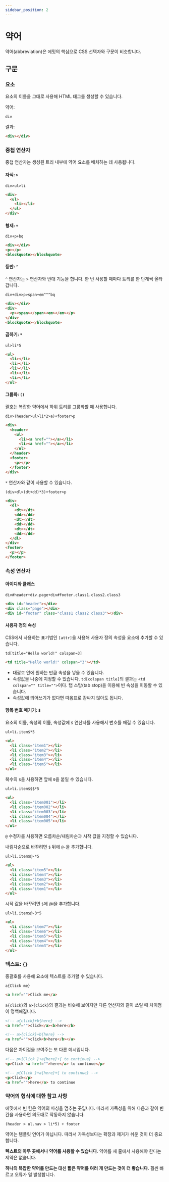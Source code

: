 ```yaml
---
sidebar_position: 2
---
```


# 약어

약어(abbreviation)은 에밋의 핵심으로 CSS 선택자와 구문이 비슷합니다.

## 구문

### 요소

요소의 이름을 그대로 사용해 HTML 태그를 생성할 수 있습니다.

약어:

```
div
```

결과:

```html
<div></div>
```

### 중첩 연산자

중첩 연산자는 생성된 트리 내부에 약어 요소를 배치하는 데 사용됩니다.

#### 자식: `>`

```
div>ul>li
```

```html
<div>
  <ul>
    <li></li>
  </ul>
</div>
```

#### 형제: `+`

```
div+p+bq
```

```html
<div></div>
<p></p>
<blockquote></blockquote>
```

#### 등반: `^`

`^` 연산자는 `>` 연산자와 반대 기능을 합니다. 한 번 사용할 때마다 트리를 한 단계씩 올라갑니다.

```
div+div>p>span+em^^^bq
```

```html
<div></div>
<div>
  <p><span></span><em></em></p>
</div>
<blockquote></blockquote>
```

#### 곱하기: `*`

```
ul>li*5
```

```html
<ul>
  <li></li>
  <li></li>
  <li></li>
  <li></li>
  <li></li>
</ul>
```

#### 그룹화: `()`

괄호는 복잡한 약어에서 하위 트리를 그룹화할 때 사용합니다.

```
div>(header>ul>li*2>a)+footer>p
```

```html
<div>
  <header>
    <ul>
      <li><a href=""></a></li>
      <li><a href=""></a></li>
    </ul>
  </header>
  <footer>
    <p></p>
  </footer>
</div>
```

`*` 연산자와 같이 사용할 수 있습니다.

```
(div>dl>(dt+dd)*3)+footer>p
```

```html
<div>
  <dl>
    <dt></dt>
    <dd></dd>
    <dt></dt>
    <dd></dd>
    <dt></dt>
    <dd></dd>
  </dl>
</div>
<footer>
  <p></p>
</footer>
```

### 속성 연산자

#### 아이디와 클래스

```
div#header+div.page+div#footer.class1.class2.class3
```

```html
<div id="header"></div>
<div class="page"></div>
<div id="footer" class="class1 class2 class3"></div>
```

#### 사용자 정의 속성

CSS에서 사용하는 표기법인 `[attr]`을 사용해 사용자 정의 속성을 요소에 추가할 수 있습니다.

```
td[title="Hello world!" colspan=3]
```

```html
<td title="Hello world!" colspan="3"></td>
```

- 대괄호 안에 원하는 만큼 속성을 넣을 수 있습니다.
- 속성값을 나중에 지정할 수 있습니다. `td[colspan title]`의 결과는 `<td colspan="" title="">`이다. 탭 스탑(tab stop)을 이용해 빈 속성을 이동할 수 있습니다.
- 속성값에 띄어쓰기가 없다면 따옴표로 감싸지 않아도 됩니다.

#### 항목 번호 매기기: `$`

요소의 이름, 속성의 이름, 속성값에 `$` 연산자를 사용해서 번호를 매길 수 있습니다.

```
ul>li.item$*5
```

```html
<ul>
  <li class="item1"></li>
  <li class="item2"></li>
  <li class="item3"></li>
  <li class="item4"></li>
  <li class="item5"></li>
</ul>
```

복수의 `$`을 사용하면 앞에 `0`을 붙일 수 있습니다.

```
ul>li.item$$$*5
```

```html
<ul>
  <li class="item001"></li>
  <li class="item002"></li>
  <li class="item003"></li>
  <li class="item004"></li>
  <li class="item005"></li>
</ul>
```

`@` 수정자를 사용하면 오름차순/내림차순과 시작 값을 지정할 수 있습니다.

내림차순으로 바꾸려면 `$` 뒤에 `@-`을 추가합니다.

```
ul>li.item$@-*5
```

```html
<ul>
  <li class="item5"></li>
  <li class="item4"></li>
  <li class="item3"></li>
  <li class="item2"></li>
  <li class="item1"></li>
</ul>
```

시작 값을 바꾸려면 `$`에 `@N`을 추가합니다.

```
ul>li.item$@-3*5
```

```html
<ul>
  <li class="item7"></li>
  <li class="item6"></li>
  <li class="item5"></li>
  <li class="item4"></li>
  <li class="item3"></li>
</ul>
```

### 텍스트: `{}`

중괄호를 사용해 요소에 텍스트를 추가할 수 있습니다.

```
a{Click me}
```

```html
<a href="">Click me</a>
```

`a{click}`와 `a>{click}`의 결과는 비슷해 보이지만 다른 연산자와 같이 쓰일 때 차이점이 명백해집니다.

```html
<!-- a{click}+b{here} -->
<a href="">click</a><b>here</b>

<!-- a>{click}+b{here} -->
<a href="">click<b>here</b></a>
```

다음은 차이점을 보여주는 또 다른 예시입니다.

```html
<!-- p>{Click }+a{here}+{ to continue} -->
<p>Click <a href="">here</a> to continue</p>

<!-- p{Click }+a{here}+{ to continue} -->
<p>Click</p>
<a href="">here</a> to continue
```

### 약어의 형식에 대한 참고 사항

에밋에서 빈 칸은 약어의 파싱을 멈추는 곳입니다. 따라서 가독성을 위해 다음과 같이 빈 칸을 사용하면 의도대로 작동하지 않습니다.

```
(header > ul.nav > li*5) + footer
```

약어는 템플릿 언어가 아닙니다. 따라서 가독성보다는 확장과 제거가 쉬운 것이 더 중요합니다.

**텍스트의 아무 곳에서나 약어를 사용할 수 있습니다**. 약어를 새 줄에서 사용해야 한다는 제약은 없습니다.

**하나의 복잡한 약어를 만드는 대신 짧은 약어를 여러 개 만드는 것이 더 좋습니다**. 훨씬 빠르고 오류가 덜 발생합니다.
